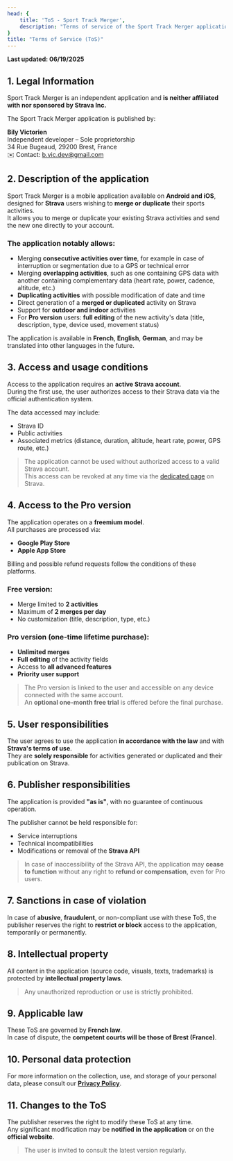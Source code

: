```yaml
---
head: {
    title: 'ToS - Sport Track Merger',
    description: "Terms of service of the Sport Track Merger application"
}
title: "Terms of Service (ToS)"
---
```


**Last updated: 06/19/2025**

## 1. Legal Information

Sport Track Merger is an independent application and **is neither affiliated with nor sponsored by Strava Inc.**

The Sport Track Merger application is published by:

**Bily Victorien**  
Independent developer – Sole proprietorship  
34 Rue Bugeaud, 29200 Brest, France  
✉️ Contact: [b.vic.dev@gmail.com](mailto:b.vic.dev@gmail.com)

## 2. Description of the application

Sport Track Merger is a mobile application available on **Android and iOS**, designed for **Strava** users wishing to **merge or duplicate** their sports activities.  
It allows you to merge or duplicate your existing Strava activities and send the new one directly to your account.

### The application notably allows:

- Merging **consecutive activities over time**, for example in case of interruption or segmentation due to a GPS or technical error
- Merging **overlapping activities**, such as one containing GPS data with another containing complementary data (heart rate, power, cadence, altitude, etc.)
- **Duplicating activities** with possible modification of date and time
- Direct generation of a **merged or duplicated** activity on Strava
- Support for **outdoor and indoor** activities
- For **Pro version** users: **full editing** of the new activity's data (title, description, type, device used, movement status)

The application is available in **French**, **English**, **German**, and may be translated into other languages in the future.

## 3. Access and usage conditions

Access to the application requires an **active Strava account**.  
During the first use, the user authorizes access to their Strava data via the official authentication system.

The data accessed may include:

- Strava ID  
- Public activities  
- Associated metrics (distance, duration, altitude, heart rate, power, GPS route, etc.)

> The application cannot be used without authorized access to a valid Strava account.  
> This access can be revoked at any time via the [dedicated page](https://www.strava.com/settings/apps) on Strava.

## 4. Access to the Pro version

The application operates on a **freemium model**.  
All purchases are processed via:

- **Google Play Store**
- **Apple App Store**

Billing and possible refund requests follow the conditions of these platforms.

### Free version:

- Merge limited to **2 activities**
- Maximum of **2 merges per day**
- No customization (title, description, type, etc.)

### Pro version (one-time lifetime purchase):

- **Unlimited merges**
- **Full editing** of the activity fields
- Access to **all advanced features**
- **Priority user support**

> The Pro version is linked to the user and accessible on any device connected with the same account.  
> An **optional one-month free trial** is offered before the final purchase.

## 5. User responsibilities

The user agrees to use the application **in accordance with the law** and with **Strava's terms of use**.  
They are **solely responsible** for activities generated or duplicated and their publication on Strava.

## 6. Publisher responsibilities

The application is provided **"as is"**, with no guarantee of continuous operation.

The publisher cannot be held responsible for:

- Service interruptions  
- Technical incompatibilities  
- Modifications or removal of the **Strava API**

> In case of inaccessibility of the Strava API, the application may **cease to function** without any right to **refund or compensation**, even for Pro users.

## 7. Sanctions in case of violation

In case of **abusive**, **fraudulent**, or non-compliant use with these ToS, the publisher reserves the right to **restrict or block** access to the application, temporarily or permanently.

## 8. Intellectual property

All content in the application (source code, visuals, texts, trademarks) is protected by **intellectual property laws**.

> Any unauthorized reproduction or use is strictly prohibited.

## 9. Applicable law

These ToS are governed by **French law**.  
In case of dispute, the **competent courts will be those of Brest (France)**.

## 10. Personal data protection

For more information on the collection, use, and storage of your personal data, please consult our **[Privacy Policy](#)**.

## 11. Changes to the ToS

The publisher reserves the right to modify these ToS at any time.  
Any significant modification may be **notified in the application** or on the **official website**.

> The user is invited to consult the latest version regularly.
